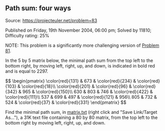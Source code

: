 Path sum: four ways
-------------------

Source: https://projecteuler.net/problem=83

Published on Friday, 19th November 2004, 06:00 pm; Solved by 11810;
Difficulty rating: 25%

NOTE: This problem is a significantly more challenging version of
[Problem 81](problem=81).

In the 5 by 5 matrix below, the minimal path sum from the top left to
the bottom right, by moving left, right, up, and down, is indicated in
bold red and is equal to 2297.

\$\$ \\begin{pmatrix} \\color{red}{131} & 673 & \\color{red}{234} &
\\color{red}{103} & \\color{red}{18}\\\\ \\color{red}{201} &
\\color{red}{96} & \\color{red}{342} & 965 & \\color{red}{150}\\\\ 630 &
803 & 746 & \\color{red}{422} & \\color{red}{111}\\\\ 537 & 699 & 497 &
\\color{red}{121} & 956\\\\ 805 & 732 & 524 & \\color{red}{37} &
\\color{red}{331} \\end{pmatrix} \$\$

Find the minimal path sum, in
[matrix.txt](project/resources/p083_matrix.txt) (right click and "Save
Link/Target As..."), a 31K text file containing a 80 by 80 matrix, from
the top left to the bottom right by moving left, right, up, and down.

